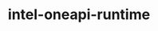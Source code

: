 ---
title: "intel-oneapi-runtime"
layout: cache
categories: [package, develop-2025-03-23]
meta: {"compilers": ["oneapi@=2024.1.0", "oneapi@=2024.2.1"], "num_specs": 3, "num_specs_by_stack": {"aws-pcluster-x86_64_v4": 2, "e4s-oneapi": 1, "root": 3}, "oss": ["amzn2", "ubuntu22.04"], "platforms": ["linux"], "stacks": ["aws-pcluster-x86_64_v4", "e4s-oneapi", "root"], "targets": ["x86_64_v3", "x86_64_v4"], "versions": ["2024.1.0", "2024.2.1"]}
spec_details: [{"compiler": "oneapi@=2024.2.1", "hash": "jbkoecfmyjhilbwj6elbo2vxgza7vhl4", "os": "ubuntu22.04", "platform": "linux", "size": "-", "stacks": ["e4s-oneapi", "root"], "target": "x86_64_v3", "variants": ["build_system=generic"], "versions": ["2024.2.1"]}, {"compiler": "oneapi@=2024.1.0", "hash": "nl6sax475nqvvb6we6d3x5wnibyduwfe", "os": "amzn2", "platform": "linux", "size": "-", "stacks": ["aws-pcluster-x86_64_v4", "root"], "target": "x86_64_v4", "variants": ["build_system=generic"], "versions": ["2024.1.0"]}, {"compiler": "oneapi@=2024.1.0", "hash": "uxld6brem7uoh4haypfoepzuv5557nbs", "os": "amzn2", "platform": "linux", "size": "-", "stacks": ["aws-pcluster-x86_64_v4", "root"], "target": "x86_64_v3", "variants": ["build_system=generic"], "versions": ["2024.1.0"]}]
---